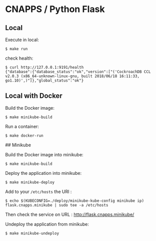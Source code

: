 # CNAPPS / Python Flask

## Local

Execute in local:

    $ make run

check health:

    $ curl http://127.0.0.1:9191/health
    {"database":{"database_status":"ok","version":["('CockroachDB CCL v2.0.3 (x86_64-unknown-linux-gnu, built 2018/06/18 16:11:33, go1.10)',)"]},"global_status":"ok"}

## Local with Docker

Build the Docker image:

    $ make minikube-build

Run a container:

    $ make docker-run

## Minikube

Build the Docker image into minikube:

    $ make minikube-build

Deploy the application into minikube:

    $ make minikube-deploy

Add to your `/etc/hosts` the URI :

    $ echo $(KUBECONFIG=./deploy/minikube-kube-config minikube ip) flask.cnapps.minikube | sudo tee -a /etc/hosts

Then check the service on URL : http://flask.cnapps.minikube/

Undeploy the application from minikube:

    $ make minikube-undeploy